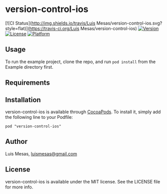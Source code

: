 # version-control-ios

[![CI Status](http://img.shields.io/travis/Luis Mesas/version-control-ios.svg?style=flat)](https://travis-ci.org/Luis Mesas/version-control-ios)
[![Version](https://img.shields.io/cocoapods/v/version-control-ios.svg?style=flat)](http://cocoadocs.org/docsets/version-control-ios)
[![License](https://img.shields.io/cocoapods/l/version-control-ios.svg?style=flat)](http://cocoadocs.org/docsets/version-control-ios)
[![Platform](https://img.shields.io/cocoapods/p/version-control-ios.svg?style=flat)](http://cocoadocs.org/docsets/version-control-ios)

## Usage

To run the example project, clone the repo, and run `pod install` from the Example directory first.

## Requirements

## Installation

version-control-ios is available through [CocoaPods](http://cocoapods.org). To install
it, simply add the following line to your Podfile:

    pod "version-control-ios"

## Author

Luis Mesas, luismesas@gmail.com

## License

version-control-ios is available under the MIT license. See the LICENSE file for more info.


